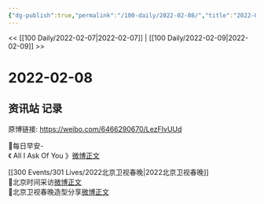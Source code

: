 ```yaml
---
{"dg-publish":true,"permalink":"/100-daily/2022-02-08/","title":"2022-02-08"}
---
```



<< [[100 Daily/2022-02-07\|2022-02-07]] | [[100 Daily/2022-02-09\|2022-02-09]] >>

# 2022-02-08

## 资讯站 记录

原博链接: https://weibo.com/6466290670/LezFIvUUd

🌟每日早安-  
《 All I Ask Of You 》[微博正文](https://weibo.com/detail/4734517141571210)

[[300 Events/301 Lives/2022北京卫视春晚\|2022北京卫视春晚]]  
🌟北京时间采访[微博正文](https://weibo.com/detail/4734602084092651)  
🌟北京卫视春晚造型分享[微博正文](https://weibo.com/detail/4734616080745252)

